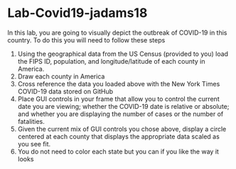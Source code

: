 # Lab-Covid19-jadams18
In this lab, you are going to visually depict the outbreak of COVID-19 in this country. To do this you will need to follow these steps
1. Using the geographical data from the US Census (provided to you) load the FIPS ID, population, and longitude/latitude of each county in America.
2. Draw each county in America
3. Cross reference the data you loaded above with the New York Times COVID-19 data stored on GitHub
4. Place GUI controls in your frame that allow you to control the current date you are viewing; whether the COVID-19 date is relative or absolute; and whether you are displaying the number of cases or the number of fatalities.
5. Given the current mix of GUI controls you chose above, display a circle centered at each county that displays the appropriate data scaled as you see fit.
6. You do not need to color each state but you can if you like the way it looks
